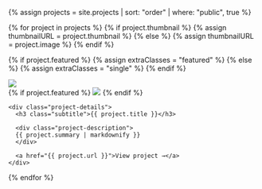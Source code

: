 {% assign projects = site.projects | sort: "order" | where: "public", true %}

{% for project in projects %}
  {% if project.thumbnail %}
   {% assign thumbnailURL = project.thumbnail %}
  {% else %}
   {% assign thumbnailURL = project.image %}
  {% endif %}

{% if project.featured %}
	{% assign extraClasses = "featured" %}
{% else %}
	{% assign extraClasses = "single" %}
{% endif %}

  <article class="portfolio-item {{ extraClasses }}" id="{{ project.title | downcase | replace: " ", "-" }}" >
   <img src="{{ thumbnailURL }}" class="project-thumbnail">

   <div class="project-details-wrapper">
   {% if project.featured %}
    <img src="{{ project.logo }}" class="project-logo">
    {% endif %}

    <div class="project-details">
      <h3 class="subtitle">{{ project.title }}</h3>

      <div class="project-description">
      {{ project.summary | markdownify }}
      </div>

      <a href="{{ project.url }}">View project →</a>
    </div>
   </div>
  </article>
{% endfor %}
